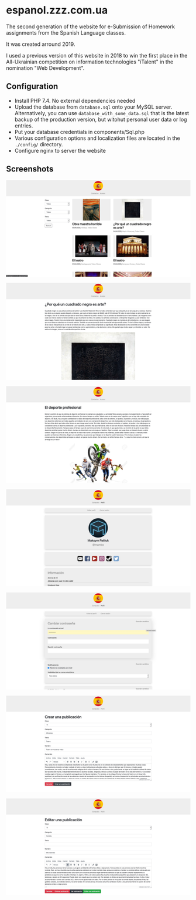 # espanol.zzz.com.ua

The second generation of the  website for e-Submission of Homework
assignments from the Spanish Language classes.

It was created arround 2019.

I used a previous version of this website in 2018 to win the first
place in the All-Ukrainian competition on information technologies
"iTalent" in the nomination "Web Development".

## Configuration

* Install PHP 7.4. No external dependencies needed
* Upload the database from `database.sql` onto your MySQL server.
  Alternatively, you can use `database_with_some_data.sql` that is the
  latest backup of the production version, but witohut personal user
  data or log entries.
* Put your database credentials in components/Sql.php
* Various configuration options and localization files are located in
  the `./config/` directory.
* Configure nginx to server the website

## Screenshots

![Screenshot 1](docs/src/screenshot_1.jpg)

![Screenshot 2](docs/src/screenshot_2.jpg)

![Screenshot 3](docs/src/screenshot_3.jpg)

![Screenshot 4](docs/src/screenshot_4.jpg)

![Screenshot 5](docs/src/screenshot_5.jpg)

![Screenshot 6](docs/src/screenshot_6.jpg)

![Screenshot 7](docs/src/screenshot_7.jpg)

